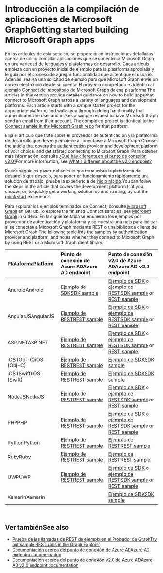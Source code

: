 # <a name="getting-started-building-microsoft-graph-apps"></a><span data-ttu-id="167ee-101">Introducción a la compilación de aplicaciones de Microsoft Graph</span><span class="sxs-lookup"><span data-stu-id="167ee-101">Getting started building Microsoft Graph apps</span></span>

<span data-ttu-id="167ee-p101">En los artículos de esta sección, se proporcionan instrucciones detalladas acerca de cómo compilar aplicaciones que se conecten a Microsoft Graph en una variedad de lenguajes y plataformas de desarrollo. Cada artículo empieza con un proyecto inicial de ejemplo para la plataforma apropiada y le guía por el proceso de agregar funcionalidad que autentique el usuario. Además, realiza una solicitud de ejemplo para que Microsoft Graph envíe un correo electrónico desde su cuenta. El proyecto completado es idéntico al [ejemplo Connect del repositorio de Microsoft Graph](https://github.com/microsoftgraph?utf8=%E2%9C%93&query=connect) de esa plataforma.</span><span class="sxs-lookup"><span data-stu-id="167ee-p101">The articles in this section provide detailed guidance on how to build apps that connect to Microsoft Graph across a variety of languages and development platforms. Each article starts with a sample starter project for the appropriate platform, and walks you through adding functionality that authenticates the user and makes a sample request to have Microsoft Graph send an email from their account. The completed project is identical to the [Connect sample in the Microsoft Graph repo](https://github.com/microsoftgraph?utf8=%E2%9C%93&query=connect) for that platform.</span></span>

<span data-ttu-id="167ee-105">Elija el artículo que trate sobre el proveedor de autenticación y la plataforma de desarrollo que desee y empiece a conectarse a Microsoft Graph.</span><span class="sxs-lookup"><span data-stu-id="167ee-105">Choose the article that covers the authentication provider and development platform of your choice, and get started connecting to Microsoft Graph.</span></span> <span data-ttu-id="167ee-106">Para obtener más información, consulte [¿Qué hay diferente en el punto de conexión v2.0?](https://docs.microsoft.com/en-us/azure/active-directory/develop/active-directory-v2-compare)</span><span class="sxs-lookup"><span data-stu-id="167ee-106">For more information, see [What's different about the v2.0 endpoint?](https://docs.microsoft.com/en-us/azure/active-directory/develop/active-directory-v2-compare)</span></span>

<span data-ttu-id="167ee-107">Puede seguir los pasos del artículo que trate sobre la plataforma de desarrollo que desee o, para poner en funcionamiento rápidamente una solución de trabajo, pruebe la experiencia de [inicio rápido](https://developer.microsoft.com/graph/quick-start).</span><span class="sxs-lookup"><span data-stu-id="167ee-107">You can follow the steps in the article that covers the development platform that you choose, or, to quickly get a working solution up and running, try out the [quick start](https://developer.microsoft.com/graph/quick-start) experience.</span></span>

<span data-ttu-id="167ee-108">Para explorar los ejemplos terminados de Connect, consulte [Microsoft Graph](https://github.com/microsoftgraph) en GitHub.</span><span class="sxs-lookup"><span data-stu-id="167ee-108">To explore the finished Connect samples, see [Microsoft Graph](https://github.com/microsoftgraph) in GitHub.</span></span> <span data-ttu-id="167ee-109">En la siguiente tabla se enumeran los ejemplos por proveedor de autenticación y plataforma y se muestra una nota para indicar si se conectan a Microsoft Graph mediante REST o una biblioteca cliente de Microsoft Graph.</span><span class="sxs-lookup"><span data-stu-id="167ee-109">The following table lists the samples by authentication provider and platform, and notes whether they connect to Microsoft Graph by using REST or a Microsoft Graph client library.</span></span>


|<span data-ttu-id="167ee-110">Plataforma</span><span class="sxs-lookup"><span data-stu-id="167ee-110">Platform</span></span> |<span data-ttu-id="167ee-111">Punto de conexión de Azure AD</span><span class="sxs-lookup"><span data-stu-id="167ee-111">Azure AD endpoint</span></span> |<span data-ttu-id="167ee-112">Punto de conexión v2.0 de Azure AD</span><span class="sxs-lookup"><span data-stu-id="167ee-112">Azure AD v2.0 endpoint</span></span> |
|:--- |:--- |:---|
|<span data-ttu-id="167ee-113">Android</span><span class="sxs-lookup"><span data-stu-id="167ee-113">Android</span></span> |<span data-ttu-id="167ee-114"><a href="https://github.com/microsoftgraph/android-java-connect-sample/tree/last_v1_auth">Ejemplo de SDK</a></span><span class="sxs-lookup"><span data-stu-id="167ee-114"><a href="https://github.com/microsoftgraph/android-java-connect-sample/tree/last_v1_auth">SDK sample</a></span></span> |<span data-ttu-id="167ee-115"><a href="https://github.com/microsoftgraph/android-java-connect-sample">Ejemplo de SDK</a> o <a href="https://github.com/microsoftgraph/android-java-connect-rest-sample">ejemplo de REST</a></span><span class="sxs-lookup"><span data-stu-id="167ee-115"><a href="https://github.com/microsoftgraph/android-java-connect-sample">SDK sample</a> or <a href="https://github.com/microsoftgraph/android-java-connect-rest-sample">REST sample</a></span></span> |
|<span data-ttu-id="167ee-116">AngularJS</span><span class="sxs-lookup"><span data-stu-id="167ee-116">AngularJS</span></span> |<span data-ttu-id="167ee-117"><a href="https://github.com/microsoftgraph/angular-connect-rest-sample/tree/last_v1_auth">Ejemplo de REST</a></span><span class="sxs-lookup"><span data-stu-id="167ee-117"><a href="https://github.com/microsoftgraph/angular-connect-rest-sample/tree/last_v1_auth">REST sample</a></span></span> |<span data-ttu-id="167ee-118"><a href="https://github.com/microsoftgraph/angular-connect-sample">Ejemplo de SDK</a> o <a href="https://github.com/microsoftgraph/angular-connect-rest-sample">ejemplo de REST</a></span><span class="sxs-lookup"><span data-stu-id="167ee-118"><a href="https://github.com/microsoftgraph/angular-connect-sample">SDK sample</a> or <a href="https://github.com/microsoftgraph/angular-connect-rest-sample">REST sample</a></span></span> |
|<span data-ttu-id="167ee-119">ASP.NET</span><span class="sxs-lookup"><span data-stu-id="167ee-119">ASP.NET</span></span> |<span data-ttu-id="167ee-120"><a href="https://github.com/microsoftgraph/aspnet-connect-rest-sample/tree/last_v1_auth">Ejemplo de REST</a></span><span class="sxs-lookup"><span data-stu-id="167ee-120"><a href="https://github.com/microsoftgraph/aspnet-connect-rest-sample/tree/last_v1_auth">REST sample</a></span></span> |<span data-ttu-id="167ee-121"><a href="https://github.com/microsoftgraph/aspnet-connect-sample">Ejemplo de SDK</a> o <a href="https://github.com/microsoftgraph/aspnet-connect-rest-sample">ejemplo de REST</a></span><span class="sxs-lookup"><span data-stu-id="167ee-121"><a href="https://github.com/microsoftgraph/aspnet-connect-sample">SDK sample</a> or <a href="https://github.com/microsoftgraph/aspnet-connect-rest-sample">REST sample</a></span></span> |
|<span data-ttu-id="167ee-122">iOS (Obj-C)</span><span class="sxs-lookup"><span data-stu-id="167ee-122">iOS (Obj-C)</span></span> |<span data-ttu-id="167ee-123"><a href="https://github.com/microsoftgraph/ios-objectivec-connect-rest-sample">Ejemplo de REST</a></span><span class="sxs-lookup"><span data-stu-id="167ee-123"><a href="https://github.com/microsoftgraph/ios-objectivec-connect-rest-sample">REST sample</a></span></span> |<span data-ttu-id="167ee-124"><a href="https://github.com/microsoftgraph/ios-objectivec-connect-sample">Ejemplo de SDK</a></span><span class="sxs-lookup"><span data-stu-id="167ee-124"><a href="https://github.com/microsoftgraph/ios-objectivec-connect-sample">SDK sample</a></span></span> |
|<span data-ttu-id="167ee-125">iOS (Swift)</span><span class="sxs-lookup"><span data-stu-id="167ee-125">iOS (Swift)</span></span> |<span data-ttu-id="167ee-126"><a href="https://github.com/microsoftgraph/ios-swift-connect-rest-sample">Ejemplo de REST</a></span><span class="sxs-lookup"><span data-stu-id="167ee-126"><a href="https://github.com/microsoftgraph/ios-swift-connect-rest-sample">REST sample</a></span></span> |<span data-ttu-id="167ee-127"><a href="https://github.com/microsoftgraph/ios-swift-connect-sample">Ejemplo de SDK</a></span><span class="sxs-lookup"><span data-stu-id="167ee-127"><a href="https://github.com/microsoftgraph/ios-swift-connect-sample">SDK sample</a></span></span> |
|<span data-ttu-id="167ee-128">NodeJS</span><span class="sxs-lookup"><span data-stu-id="167ee-128">NodeJS</span></span> |<span data-ttu-id="167ee-129"><a href="https://github.com/microsoftgraph/nodejs-connect-rest-sample/tree/last_v1_auth">Ejemplo de REST</a></span><span class="sxs-lookup"><span data-stu-id="167ee-129"><a href="https://github.com/microsoftgraph/nodejs-connect-rest-sample/tree/last_v1_auth">REST sample</a></span></span> |<span data-ttu-id="167ee-130"><a href="https://github.com/microsoftgraph/nodejs-connect-sample">Ejemplo de SDK</a> o <a href="https://github.com/microsoftgraph/nodejs-connect-rest-sample">ejemplo de REST</a></span><span class="sxs-lookup"><span data-stu-id="167ee-130"><a href="https://github.com/microsoftgraph/nodejs-connect-sample">SDK sample</a> or <a href="https://github.com/microsoftgraph/nodejs-connect-rest-sample">REST sample</a></span></span> |
|<span data-ttu-id="167ee-131">PHP</span><span class="sxs-lookup"><span data-stu-id="167ee-131">PHP</span></span> |<span data-ttu-id="167ee-132"><a href="https://github.com/microsoftgraph/php-connect-rest-sample/tree/last_v1_auth">Ejemplo de REST</a></span><span class="sxs-lookup"><span data-stu-id="167ee-132"><a href="https://github.com/microsoftgraph/php-connect-rest-sample/tree/last_v1_auth">REST sample</a></span></span> |<span data-ttu-id="167ee-133"><a href="https://github.com/microsoftgraph/php-connect-sample">Ejemplo de SDK</a> o <a href="https://github.com/microsoftgraph/php-connect-rest-sample">ejemplo de REST</a></span><span class="sxs-lookup"><span data-stu-id="167ee-133"><a href="https://github.com/microsoftgraph/php-connect-sample">SDK sample</a> or <a href="https://github.com/microsoftgraph/php-connect-rest-sample">REST sample</a></span></span> |
|<span data-ttu-id="167ee-134">Python</span><span class="sxs-lookup"><span data-stu-id="167ee-134">Python</span></span> |<span data-ttu-id="167ee-135"><a href="https://github.com/microsoftgraph/python-sample-auth/blob/master/sample_adal.py">Ejemplo de REST</a></span><span class="sxs-lookup"><span data-stu-id="167ee-135"><a href="https://github.com/microsoftgraph/python-sample-auth/blob/master/sample_adal.py">REST sample</a></span></span> |<span data-ttu-id="167ee-136"><a href="https://aka.ms/graph-python-samples">Ejemplo de REST</a></span><span class="sxs-lookup"><span data-stu-id="167ee-136"><a href="https://aka.ms/graph-python-samples">REST sample</a></span></span>
|<span data-ttu-id="167ee-137">Ruby</span><span class="sxs-lookup"><span data-stu-id="167ee-137">Ruby</span></span> |<span data-ttu-id="167ee-138"><a href="https://github.com/microsoftgraph/ruby-connect-rest-sample/tree/last_v1_auth">Ejemplo de REST</a></span><span class="sxs-lookup"><span data-stu-id="167ee-138"><a href="https://github.com/microsoftgraph/ruby-connect-rest-sample/tree/last_v1_auth">REST sample</a></span></span> |<span data-ttu-id="167ee-139"><a href="https://github.com/microsoftgraph/ruby-connect-rest-sample">Ejemplo de REST</a></span><span class="sxs-lookup"><span data-stu-id="167ee-139"><a href="https://github.com/microsoftgraph/ruby-connect-rest-sample">REST sample</a></span></span> |
|<span data-ttu-id="167ee-140">UWP</span><span class="sxs-lookup"><span data-stu-id="167ee-140">UWP</span></span> |<span data-ttu-id="167ee-141"><a href="https://github.com/microsoftgraph/uwp-csharp-connect-rest-sample/tree/last_v1_auth">Ejemplo de REST</a></span><span class="sxs-lookup"><span data-stu-id="167ee-141"><a href="https://github.com/microsoftgraph/uwp-csharp-connect-rest-sample/tree/last_v1_auth">REST sample</a></span></span> |<span data-ttu-id="167ee-142"><a href="https://github.com/microsoftgraph/uwp-csharp-connect-sample">Ejemplo de SDK</a> o <a href="https://github.com/microsoftgraph/uwp-csharp-connect-rest-sample">ejemplo de REST</a></span><span class="sxs-lookup"><span data-stu-id="167ee-142"><a href="https://github.com/microsoftgraph/uwp-csharp-connect-sample">SDK sample</a> or <a href="https://github.com/microsoftgraph/uwp-csharp-connect-rest-sample">REST sample</a></span></span> |
|<span data-ttu-id="167ee-143">Xamarin</span><span class="sxs-lookup"><span data-stu-id="167ee-143">Xamarin</span></span> | |<span data-ttu-id="167ee-144"><a href="https://github.com/microsoftgraph/xamarin-csharp-connect-sample">Ejemplo de SDK</a></span><span class="sxs-lookup"><span data-stu-id="167ee-144"><a href="https://github.com/microsoftgraph/xamarin-csharp-connect-sample">SDK sample</a></span></span> |

<br/>

## <a name="see-also"></a><span data-ttu-id="167ee-145">Ver también</span><span class="sxs-lookup"><span data-stu-id="167ee-145">See also</span></span>

- [<span data-ttu-id="167ee-146">Prueba de las llamadas de REST de ejemplo en el Probador de Graph</span><span class="sxs-lookup"><span data-stu-id="167ee-146">Try out sample REST calls in the Graph Explorer</span></span>](https://developer.microsoft.com/en-us/graph/graph-explorer)
- [<span data-ttu-id="167ee-147">Documentación acerca del punto de conexión de Azure AD</span><span class="sxs-lookup"><span data-stu-id="167ee-147">Azure AD endpoint documentation</span></span>](https://docs.microsoft.com/en-us/azure/active-directory/develop/active-directory-developers-guide)
- [<span data-ttu-id="167ee-148">Documentación acerca del punto de conexión v2.0 de Azure AD</span><span class="sxs-lookup"><span data-stu-id="167ee-148">Azure AD v2.0 endpoint documentation</span></span>](https://docs.microsoft.com/en-us/azure/active-directory/develop/active-directory-appmodel-v2-overview)

